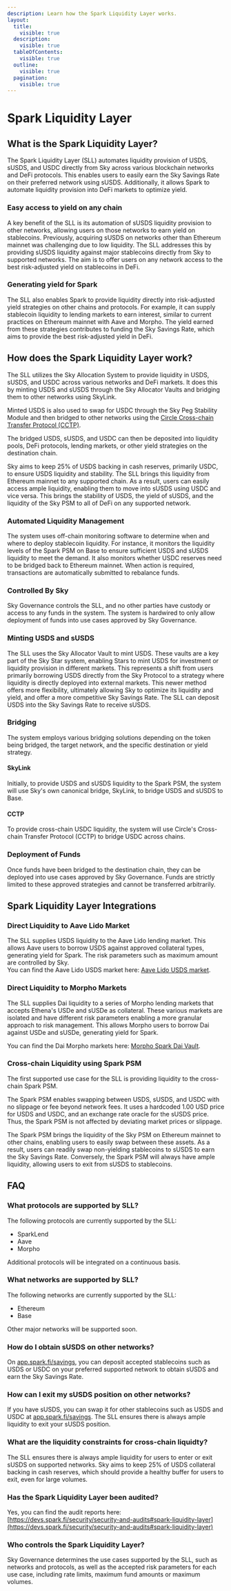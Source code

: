 ```yaml
---
description: Learn how the Spark Liquidity Layer works.
layout:
  title:
    visible: true
  description:
    visible: true
  tableOfContents:
    visible: true
  outline:
    visible: true
  pagination:
    visible: true
---
```


# Spark Liquidity Layer

## What is the Spark Liquidity Layer?

The Spark Liquidity Layer (SLL) automates liquidity provision of USDS, sUSDS, and USDC directly from Sky across various blockchain networks and DeFi protocols. This enables users to easily earn the Sky Savings Rate on their preferred network using sUSDS. Additionally, it allows Spark to automate liquidity provision into DeFi markets to optimize yield.

### **Easy access to yield on any chain**

A key benefit of the SLL is its automation of sUSDS liquidity provision to other networks, allowing users on those networks to earn yield on stablecoins. Previously, acquiring sUSDS on networks other than Ethereum mainnet was challenging due to low liquidity. The SLL addresses this by providing sUSDS liquidity against major stablecoins directly from Sky to supported networks. The aim is to offer users on any network access to the best risk-adjusted yield on stablecoins in DeFi.

### **Generating yield for Spark**

The SLL also enables Spark to provide liquidity directly into risk-adjusted yield strategies on other chains and protocols. For example, it can supply stablecoin liquidity to lending markets to earn interest, similar to current practices on Ethereum mainnet with Aave and Morpho. The yield earned from these strategies contributes to funding the Sky Savings Rate, which aims to provide the best risk-adjusted yield in DeFi.

## How does the Spark Liquidity Layer work?

The SLL utilizes the Sky Allocation System to provide liquidity in USDS, sUSDS, and USDC across various networks and DeFi markets. It does this by minting USDS and sUSDS through the Sky Allocator Vaults and bridging them to other networks using SkyLink.

Minted USDS is also used to swap for USDC through the Sky Peg Stability Module and then bridged to other networks using the [Circle Cross-chain Transfer Protocol (CCTP)](https://www.circle.com/cross-chain-transfer-protocol).

The bridged USDS, sUSDS, and USDC can then be deposited into liquidity pools, DeFi protocols, lending markets, or other yield strategies on the destination chain.

Sky aims to keep 25% of USDS backing in cash reserves, primarily USDC, to ensure USDS liquidity and stability. The SLL brings this liquidity from Ethereum mainnet to any supported chain. As a result, users can easily access ample liquidity, enabling them to move into sUSDS using USDC and vice versa. This brings the stability of USDS, the yield of sUSDS, and the liquidity of the Sky PSM to all of DeFi on any supported network.

### Automated Liquidity Management

The system uses off-chain monitoring software to determine when and where to deploy stablecoin liquidity. For instance, it monitors the liquidity levels of the Spark PSM on Base to ensure sufficient USDS and sUSDS liquidity to meet the demand. It also monitors whether USDC reserves need to be bridged back to Ethereum mainnet. When action is required, transactions are automatically submitted to rebalance funds.

### Controlled By Sky

Sky Governance controls the SLL, and no other parties have custody or access to any funds in the system. The system is hardwired to only allow deployment of funds into use cases approved by Sky Governance.

### Minting USDS and sUSDS

The SLL uses the Sky Allocator Vault to mint USDS. These vaults are a key part of the Sky Star system, enabling Stars to mint USDS for investment or liquidity provision in different markets. This represents a shift from users primarily borrowing USDS directly from the Sky Protocol to a strategy where liquidity is directly deployed into external markets. This newer method offers more flexibility, ultimately allowing Sky to optimize its liquidity and yield, and offer a more competitive Sky Savings Rate. The SLL can deposit USDS into the Sky Savings Rate to receive sUSDS.

### Bridging

The system employs various bridging solutions depending on the token being bridged, the target network, and the specific destination or yield strategy.

#### SkyLink

Initially, to provide USDS and sUSDS liquidity to the Spark PSM, the system will use Sky's own canonical bridge, SkyLink, to bridge USDS and sUSDS to Base.

#### CCTP

To provide cross-chain USDC liquidity, the system will use Circle's Cross-chain Transfer Protocol (CCTP) to bridge USDC across chains.

### Deployment of Funds

Once funds have been bridged to the destination chain, they can be deployed into use cases approved by Sky Governance. Funds are strictly limited to these approved strategies and cannot be transferred arbitrarily.

## Spark Liquidity Layer Integrations

### Direct Liquidity to Aave Lido Market

The SLL supplies USDS liquidity to the Aave Lido lending market. This allows Aave users to borrow USDS against approved collateral types, generating yield for Spark. The risk parameters such as maximum amount are controlled by Sky.\
You can find the Aave Lido USDS market here: [Aave Lido USDS market](https://app.aave.com/reserve-overview/?underlyingAsset=0xdc035d45d973e3ec169d2276ddab16f1e407384f\&marketName=proto\_lido\_v3).

### Direct Liquidity to Morpho Markets

The SLL supplies Dai liquidity to a series of Morpho lending markets that accepts Ethena's USDe and sUSDe as collateral. These various markets are isolated and have different risk parameters enabling a more granular approach to risk management. This allows Morpho users to borrow Dai against USDe and sUSDe, generating yield for Spark.

You can find the Dai Morpho markets here: [Morpho Spark Dai Vault](https://app.morpho.org/vault?vault=0x73e65DBD630f90604062f6E02fAb9138e713edD9\&network=mainnet).

### Cross-chain Liquidity using Spark PSM

The first supported use case for the SLL is providing liquidity to the cross-chain Spark PSM.

The Spark PSM enables swapping between USDS, sUSDS, and USDC with no slippage or fee beyond network fees. It uses a hardcoded 1.00 USD price for USDS and USDC, and an exchange rate oracle for the sUSDS price. Thus, the Spark PSM is not affected by deviating market prices or slippage.

The Spark PSM brings the liquidity of the Sky PSM on Ethereum mainnet to other chains, enabling users to easily swap between these assets. As a result, users can readily swap non-yielding stablecoins to sUSDS to earn the Sky Savings Rate. Conversely, the Spark PSM will always have ample liquidity, allowing users to exit from sUSDS to stablecoins.

## FAQ

### What protocols are supported by SLL?

The following protocols are currently supported by the SLL:

* SparkLend
* Aave
* Morpho

Additional protocols will be integrated on a continuous basis.

### **What networks are supported by SLL?**

The following networks are currently supported by the SLL:

* Ethereum
* Base

Other major networks will be supported soon.

### **How do I obtain sUSDS on other networks?**

On [app.spark.fi/savings](http://app.spark.fi/savings), you can deposit accepted stablecoins such as USDS or USDC on your preferred supported network to obtain sUSDS and earn the Sky Savings Rate.

### **How can I exit my sUSDS position on other networks?**

If you have sUSDS, you can swap it for other stablecoins such as USDS and USDC at [app.spark.fi/savings](http://app.spark.fi/savings). The SLL ensures there is always ample liquidity to exit your sUSDS position.

### **What are the liquidity constraints for cross-chain liquidty?**

The SLL ensures there is always ample liquidity for users to enter or exit sUSDS on supported networks. Sky aims to keep 25% of USDS collateral backing in cash reserves, which should provide a healthy buffer for users to exit, even for large volumes.

### **Has the Spark Liquidity Layer been audited?**

Yes, you can find the audit reports here: [https://devs.spark.fi/security/security-and-audits#spark-liquidity-layer](https://devs.spark.fi/security/security-and-audits#spark-liquidity-layer)

### **Who controls the Spark Liquidity Layer?**

Sky Governance determines the use cases supported by the SLL, such as networks and protocols, as well as the accepted risk parameters for each use case, including rate limits, maximum fund amounts or maximum volumes.
